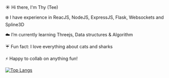 :sunny: Hi there, I'm Thy (Tee)

:snowflake: I have experience in ReacJS, NodeJS, ExpressJS, Flask, Websockets and Spline3D

:cloud: I’m currently learning Threejs, Data structures & Algorithm

:umbrella: Fun fact: I love everything about cats and sharks

:zap: Happy to collab on anything fun!


[![Top Langs](https://github-readme-stats.vercel.app/api/top-langs/?username=teedrm&layout=compact)](https://github.com/teedrm/github-readme-stats)
